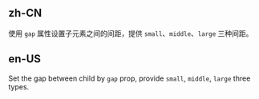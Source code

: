 ## zh-CN

使用 `gap` 属性设置子元素之间的间距，提供 `small`、`middle`、`large` 三种间距。

## en-US

Set the gap between child by `gap` prop, provide `small`, `middle`, `large` three types.
